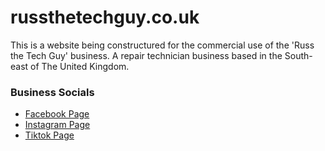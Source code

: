 # russthetechguy.co.uk

This is a website being constructured for the commercial use of the 'Russ the Tech Guy' business. A repair technician business based in the South-east of The United Kingdom.

### Business Socials
- [Facebook Page](https://www.facebook.com/Russtherepairguy)
- [Instagram Page](https://www.instagram.com/russ_the_tech_guy/)
- [Tiktok Page](https://www.tiktok.com/@russ_tech_is_my_world)
